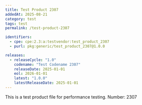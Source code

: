 ```yaml
---
title: Test Product 2307
addedAt: 2025-08-21
category: test
tags: test
permalink: /test-product-2307

identifiers:
  - cpe: cpe:2.3:a:testvendor:test_product_2307
  - purl: pkg:generic/test_product_2307@1.0.0

releases:
  - releaseCycle: "1.0"
    codename: "Test Codename 2307"
    releaseDate: 2025-01-01
    eol: 2026-01-01
    latest: "1.0.0"
    latestReleaseDate: 2025-01-01
---
```


This is a test product file for performance testing. Number: 2307
